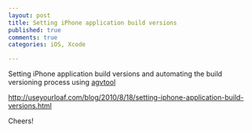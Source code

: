 ```yaml
---
layout: post
title: Setting iPhone application build versions
published: true
comments: true
categories: iOS, Xcode

---
```

<div>Setting iPhone application build versions and automating the build versioning process using&nbsp;<a href="http://developer.apple.com/library/mac/#documentation/Darwin/Reference/ManPages/man8/agvtool.8.html">agvtool</a></div><p /><a href="http://useyourloaf.com/blog/2010/8/18/setting-iphone-application-build-versions.html">http://useyourloaf.com/blog/2010/8/18/setting-iphone-application-build-versions.html</a><p /><p /><div>Cheers!</div>
